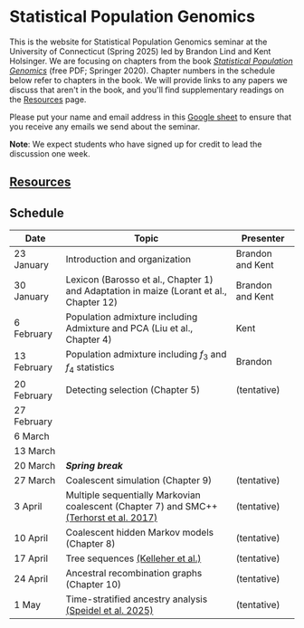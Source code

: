 # Statistical Population Genomics

This is the website for Statistical Population Genomics seminar at the University of Connecticut (Spring 2025) led by Brandon Lind and Kent Holsinger. We are focusing on chapters from the book [*Statistical Population Genomics*](https://link.springer.com/book/10.1007/978-1-0716-0199-0) (free PDF; Springer 2020). Chapter numbers in the schedule below refer to chapters in the book. We will provide links to any papers we discuss that aren't in the book, and you'll find supplementary readings on the [Resources](Resources) page. 

Please put your name and email address in this [Google sheet](https://docs.google.com/spreadsheets/d/1IUaW7QrRRxHV2oVKUZkdX5fSM4Q6vL_kGrVVRLH1Clo/edit?usp=sharing) to ensure that you receive any emails we send about the seminar.

**Note**: We expect students who have signed up for credit to lead the discussion one week.

## [Resources](resources.html)

## Schedule

|Date|Topic|Presenter|
|----|-----|---------|
|23 January|Introduction and organization| Brandon and Kent|
|30 January|Lexicon (Barosso et al., Chapter 1) and Adaptation in maize (Lorant et al., Chapter 12)| Brandon and Kent|
|6 February|Population admixture including Admixture and PCA (Liu et al., Chapter 4)|Kent|
|13 February|Population admixture including $`f_3`$ and $`f_4`$ statistics|Brandon|
|20 February|Detecting selection (Chapter 5)|(tentative)|
|27 February||
|6 March||
|13 March||
|20 March|***Spring break***|
|27 March|Coalescent simulation (Chapter 9)| (tentative)|
|3 April|Multiple sequentially Markovian coalescent (Chapter 7) and SMC++ [(Terhorst et al. 2017)](https://doi.org/10.1038/ng.3748)| (tentative)|
|10 April|Coalescent hidden Markov models (Chapter 8)| (tentative)|
|17 April|Tree sequences [(Kelleher et al.)](https://journals.plos.org/ploscompbiol/article?id=10.1371/journal.pcbi.1006581)| (tentative)|
|24 April|Ancestral recombination graphs (Chapter 10)| (tentative)|
|1 May|Time-stratified ancestry analysis [(Speidel et al. 2025)](https://doi.org/10.1038/s41586-024-08275-2)|(tentative)

